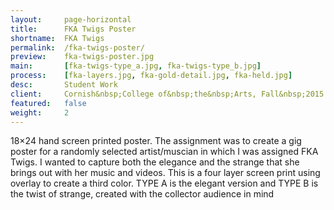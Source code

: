 ```yaml
---
layout:     page-horizontal
title:      FKA Twigs Poster
shortname:  FKA Twigs
permalink:  /fka-twigs-poster/
preview:    fka-twigs-poster.jpg
main:       [fka-twigs-type_a.jpg, fka-twigs-type_b.jpg]
process:    [fka-layers.jpg, fka-gold-detail.jpg, fka-held.jpg]
desc:       Student Work
client:     Cornish&nbsp;College of&nbsp;the&nbsp;Arts, Fall&nbsp;2015
featured:   false
weight:     2
---
```


18×24 hand screen printed poster. The assignment was to create a gig poster for a randomly selected artist/muscian in which I was assigned FKA Twigs. I wanted to capture both the elegance and the strange that she brings out with her music and videos. This is a four layer screen print using overlay to create a third color. TYPE A is the elegant version and TYPE B is the twist of strange, created with the collector audience in mind
